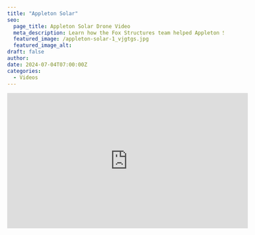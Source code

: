 ```yaml
---
title: "Appleton Solar"
seo:
  page_title: Appleton Solar Drone Video
  meta_description: Learn how the Fox Structures team helped Appleton Solar consolidate their operations with a new storage building.
  featured_image: /appleton-solar-1_vjgtgs.jpg
  featured_image_alt:
draft: false
author:
date: 2024-07-04T07:00:00Z
categories:
  - Videos
---
```


<div class="video-wrapper">
<iframe width="560" height="315" src="https://www.youtube.com/embed/qkq5AmwGAjM?si=AjA8SiPg6N_PyTET" title="YouTube video player" frameborder="0" allow="accelerometer; autoplay; clipboard-write; encrypted-media; gyroscope; picture-in-picture; web-share" referrerpolicy="strict-origin-when-cross-origin" allowfullscreen></iframe>
</div>